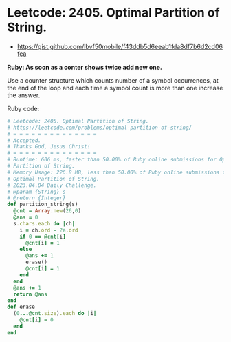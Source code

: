 # Leetcode: 2405. Optimal Partition of String.

- https://gist.github.com/lbvf50mobile/f43ddb5d6eeab1fda8df7b6d2cd06fea

**Ruby: As soon as a conter shows twice add new one.**

Use a counter structure which counts number of a symbol occurrences, at the end
of the loop and each time a symbol count is more than one increase the answer.

Ruby code:
```Ruby
# Leetcode: 2405. Optimal Partition of String.
# https://leetcode.com/problems/optimal-partition-of-string/
# = = = = = = = = = = = = = =
# Accepted.
# Thanks God, Jesus Christ!
# = = = = = = = = = = = = = =
# Runtime: 606 ms, faster than 50.00% of Ruby online submissions for Optimal
# Partition of String.
# Memory Usage: 226.8 MB, less than 50.00% of Ruby online submissions for
# Optimal Partition of String.
# 2023.04.04 Daily Challenge.
# @param {String} s
# @return {Integer}
def partition_string(s)
  @cnt = Array.new(26,0)
  @ans = 0
  s.chars.each do |ch|
    i = ch.ord - ?a.ord
    if 0 == @cnt[i]
      @cnt[i] = 1
    else
      @ans += 1
      erase()
      @cnt[i] = 1
    end
  end
  @ans += 1
  return @ans
end
def erase
  (0...@cnt.size).each do |i|
    @cnt[i] = 0
  end
end
```
